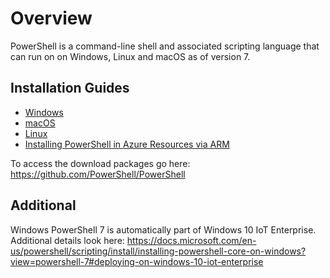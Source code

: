 # Overview

PowerShell is a command-line shell and associated scripting language that can run on on Windows, Linux and macOS as of version 7.  

## Installation Guides

- [Windows](https://docs.microsoft.com/en-us/powershell/scripting/install/installing-powershell-core-on-windows?view=powershell-7)
- [macOS](https://docs.microsoft.com/en-us/powershell/scripting/install/installing-powershell-core-on-macos?view=powershell-7)
- [Linux](https://docs.microsoft.com/en-us/powershell/scripting/install/installing-powershell-core-on-linux?view=powershell-7)
- [Installing PowerShell in Azure Resources via ARM](https://docs.microsoft.com/en-us/powershell/scripting/install/powershell-core-on-arm?view=powershell-7)

To access the download packages go here: <https://github.com/PowerShell/PowerShell>

## Additional

Windows PowerShell 7 is automatically part of Windows 10 IoT Enterprise.  Additional details look here: <https://docs.microsoft.com/en-us/powershell/scripting/install/installing-powershell-core-on-windows?view=powershell-7#deploying-on-windows-10-iot-enterprise>
